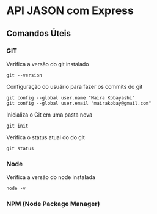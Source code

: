 # API JASON com Express

## Comandos Úteis

### GIT

Verifica a versão do git instalado
```
git --version
```

Configuração do usuário para fazer os commits do git
```
git config --global user.name "Maira Kobayashi"
git config --global user.email "mairakobay@gmail.com"
```

Inicializa o Git em uma pasta nova
```
git init
```
Verifica o status atual do do git
```
git status
```

### Node

Verifica a versão do node instalada
```
node -v
```

### NPM (Node Package Manager)